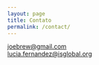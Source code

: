 ```yaml
---
layout: page
title: Contato
permalink: /contact/
---
```



joebrew@gmail.com  
lucia.fernandez@isglobal.org

